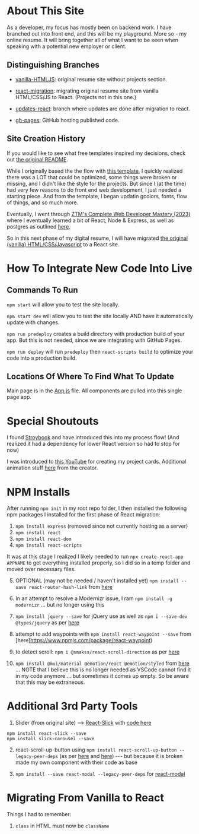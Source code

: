 # About This Site

As a developer, my focus has mostly been on backend work. I have branched out into front end, and this will be my playground. More so - my online resume. It will bring together all of what I want to be seen when speaking with a potential new employer or client.

## Distinguishing Branches

- [vanilla-HTMLJS](https://github.com/ProsperousHeart/ProsperousHeart.github.io/tree/vanilla-HTMLJS):  original resume site without projects section.

- [react-migration](https://github.com/ProsperousHeart/ProsperousHeart.github.io/tree/react-migration):  migrating original resume site from vanilla HTML/CSS/JS to React. (Projects not in this one.)

- [updates-react](https://github.com/ProsperousHeart/ProsperousHeart.github.io/tree/updates-react):  branch where updates are done after migration to react.

- [gh-pages](https://github.com/ProsperousHeart/ProsperousHeart.github.io/tree/gh-pages):  GitHub hosting published code.
 
## Site Creation History
If you would like to see what free templates inspired my decisions, check out [the original README](README-OLD.md).

While I originally based the the flow with [this template](https://www.styleshout.com/free-templates/hola/), I quickly realized there was a LOT that could be optimized, some things were broken or missing, and I didn't like the style for the projects. But since I (at the time) had very few reasons to do front end web development, I just needed a starting piece. And from the template, I began updatin gcolors, fonts, flow of things, and so much more.

Eventually, I went through [ZTM's Complete Web Developer Mastery (2023)](https://prosperousheart.com/ztm-web-dev-bc) where I eventually learned a bit of React, Node & Express, as well as postgres as outlined [here](https://github.com/ProsperousHeart/FaceRecognitionApp-ZTM).

So in this next phase of my digital resume, I will have migrated [the original (vanilla) HTML/CSS/Javascript](https://github.com/ProsperousHeart/ProsperousHeart.github.io/tree/vanilla-HTMLJS) to a React site.

# How To Integrate New Code Into Live

## Commands To Run

`npm start` will allow you to test the site locally.

`npm start dev` will allow you to test the site locally AND have it automatically update with changes.

`npm run predeploy` creates a build directory with production build of your app. But this is not needed, since we are integrating with GitHub Pages.

`npm run deploy` will run `predeploy` then `react-scripts build` to optimize your code into a production build.

## Locations Of Where To Find What To Update

Main page is in the [App.js](./src/containers/App.js) file. All components are pulled into this single page app.

# Special Shoutouts

I found [Stroybook](https://storybook.js.org/) and have introduced this into my process flow! (And realized it had a dependency for lower React version so had to stop for now)

I was introduced to [this YouTube](https://www.youtube.com/watch?v=5DEq5cWNYt8) for creating my project cards. Additional animation stuff [here](https://medium.com/outsystems-experts/how-to-achieve-60-fps-animations-with-css3-db7b98610108) from the creator.

# NPM Installs

After running `npm init` in my root repo folder, I then installed the following npm packages I installed for the first phase of React migration:

1. `npm install express` (removed since not currently hosting as a server)
2. `npm install react`
3. `npm install react-dom`
4. `npm install react-scripts`

It was at this stage I realized I likely needed to run `npx create-react-app APPNAME` to get everything installed properly, so I did so in a temp folder and moved over necessary files.

5. OPTIONAL (may not be needed / haven't installed yet) `npm install --save react-router-hash-link` from [here](https://www.npmjs.com/package/react-router-hash-link)

6. In an attempt to resolve a Modernizr issue, I ram `npm install -g modernizr` ... but no longer using this

7.  `npm install jquery --save` for jQuery use as well as `npm i --save-dev @types/jquery` as per [here](https://stackoverflow.com/a/41381583/10474024)

8. attempt to add waypoints with `npm install react-waypoint --save` from [here]https://www.npmjs.com/package/react-waypoint)

9. to detect scroll:  `npm i @smakss/react-scroll-direction` as per [here](https://www.npmjs.com/package/@smakss/react-scroll-direction)

10. `npm install @mui/material @emotion/react @emotion/styled` from [here](https://mui.com/material-ui/getting-started/installation/) ... NOTE that I believe this is no longer needed as VSCode cannot find it in my code anymore ... but sometimes it comes up empty. So be aware that this may be extraneous.

# Additional 3rd Party Tools

1. Slider (from original site) --> [React-Slick](https://react-slick.neostack.com/docs/get-started) with [code here](https://github.com/kenwheeler/slick)

```
npm install react-slick --save
npm install slick-carousel --save
```

2. react-scroll-up-button using `npm install react-scroll-up-button --legacy-peer-deps` (as per [here](https://www.npmjs.com/package/react-scroll-up-button) and [here](https://github.com/dirtyredz/react-scroll-up-button/issues/23)) --- but because it is broken made my own component with their code as base

3. `npm install --save react-modal --legacy-peer-deps` for [react-modal](https://github.com/reactjs/react-modal)

<!-- 3. `npm install react-scroll-up` -->

# Migrating From Vanilla to React

Things I had to remember:
1. `class` in HTML must now be `className`
